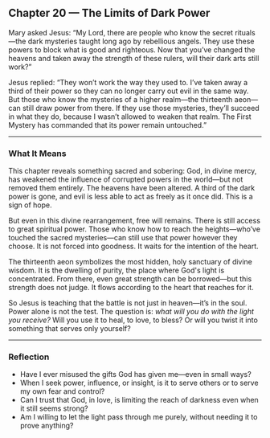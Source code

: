 ## Chapter 20 — The Limits of Dark Power

Mary asked Jesus:
“My Lord, there are people who know the secret rituals—the dark mysteries taught long ago by rebellious angels. They use these powers to block what is good and righteous. Now that you’ve changed the heavens and taken away the strength of these rulers, will their dark arts still work?”

Jesus replied:
“They won’t work the way they used to. I’ve taken away a third of their power so they can no longer carry out evil in the same way. But those who know the mysteries of a higher realm—the thirteenth aeon—can still draw power from there. If they use those mysteries, they’ll succeed in what they do, because I wasn’t allowed to weaken that realm. The First Mystery has commanded that its power remain untouched.”

---

### What It Means

This chapter reveals something sacred and sobering: God, in divine mercy, has weakened the influence of corrupted powers in the world—but not removed them entirely. The heavens have been altered. A third of the dark power is gone, and evil is less able to act as freely as it once did. This is a sign of hope.

But even in this divine rearrangement, free will remains. There is still access to great spiritual power. Those who know how to reach the heights—who’ve touched the sacred mysteries—can still use that power however they choose. It is not forced into goodness. It waits for the intention of the heart.

The thirteenth aeon symbolizes the most hidden, holy sanctuary of divine wisdom. It is the dwelling of purity, the place where God's light is concentrated. From there, even great strength can be borrowed—but this strength does not judge. It flows according to the heart that reaches for it.

So Jesus is teaching that the battle is not just in heaven—it’s in the soul. Power alone is not the test. The question is: *what will you do with the light you receive?* Will you use it to heal, to love, to bless? Or will you twist it into something that serves only yourself?

---

### Reflection

* Have I ever misused the gifts God has given me—even in small ways?
* When I seek power, influence, or insight, is it to serve others or to serve my own fear and control?
* Can I trust that God, in love, is limiting the reach of darkness even when it still seems strong?
* Am I willing to let the light pass through me purely, without needing it to prove anything?
